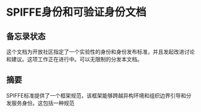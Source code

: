 # SPIFFE身份和可验证身份文档

## 备忘录状态

这个文档为开放社区指定了一个实验性的身份和身份发布标准，并且发起改进讨论和建议。这项工作正在进行中。可以无限制的分发本文档。

## 摘要

SPIFFE标准提供了一个框架规范，该框架能够跨越异构环境和组织边界引导和分发服务身份。这包括一种规范

